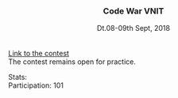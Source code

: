 <center><h3>Code War VNIT</h3></center>
<center>Dt.08-09th Sept, 2018</center>
<br /><br />
<a href="https://www.hackerearth.com/code_war_vnit/">Link to the contest</a>
<br/>
The contest remains open for practice.<br />
<p>Stats:<br/>
Participation: 101
<br />
</p>
